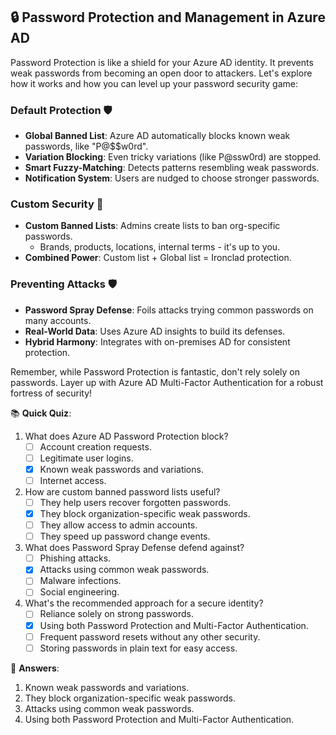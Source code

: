 ## 🔒 Password Protection and Management in Azure AD

Password Protection is like a shield for your Azure AD identity. It prevents weak passwords from becoming an open door to attackers. Let's explore how it works and how you can level up your password security game:

### Default Protection 🛡️

- **Global Banned List**: Azure AD automatically blocks known weak passwords, like "P@$$w0rd".
- **Variation Blocking**: Even tricky variations (like P@ssw0rd) are stopped.
- **Smart Fuzzy-Matching**: Detects patterns resembling weak passwords.
- **Notification System**: Users are nudged to choose stronger passwords.

### Custom Security 🚀

- **Custom Banned Lists**: Admins create lists to ban org-specific passwords.
  - Brands, products, locations, internal terms - it's up to you.
- **Combined Power**: Custom list + Global list = Ironclad protection.

### Preventing Attacks 🛡️

- **Password Spray Defense**: Foils attacks trying common passwords on many accounts.
- **Real-World Data**: Uses Azure AD insights to build its defenses.
- **Hybrid Harmony**: Integrates with on-premises AD for consistent protection.

Remember, while Password Protection is fantastic, don't rely solely on passwords. Layer up with Azure AD Multi-Factor Authentication for a robust fortress of security!

📚 **Quick Quiz**:

1. What does Azure AD Password Protection block?
   - [ ] Account creation requests.
   - [ ] Legitimate user logins.
   - [x] Known weak passwords and variations.
   - [ ] Internet access.

2. How are custom banned password lists useful?
   - [ ] They help users recover forgotten passwords.
   - [x] They block organization-specific weak passwords.
   - [ ] They allow access to admin accounts.
   - [ ] They speed up password change events.

3. What does Password Spray Defense defend against?
   - [ ] Phishing attacks.
   - [x] Attacks using common weak passwords.
   - [ ] Malware infections.
   - [ ] Social engineering.

4. What's the recommended approach for a secure identity?
   - [ ] Reliance solely on strong passwords.
   - [x] Using both Password Protection and Multi-Factor Authentication.
   - [ ] Frequent password resets without any other security.
   - [ ] Storing passwords in plain text for easy access.

🧐 **Answers**:

1. Known weak passwords and variations.
2. They block organization-specific weak passwords.
3. Attacks using common weak passwords.
4. Using both Password Protection and Multi-Factor Authentication.